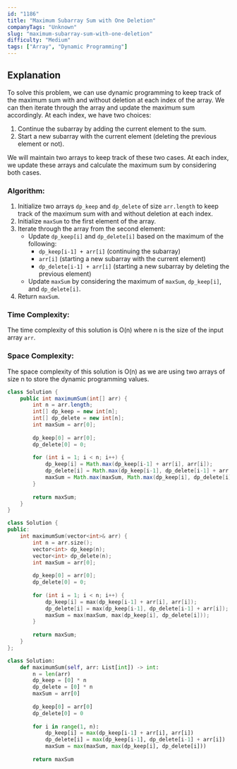 ```yaml
---
id: "1186"
title: "Maximum Subarray Sum with One Deletion"
companyTags: "Unknown"
slug: "maximum-subarray-sum-with-one-deletion"
difficulty: "Medium"
tags: ["Array", "Dynamic Programming"]
---
```


## Explanation
To solve this problem, we can use dynamic programming to keep track of the maximum sum with and without deletion at each index of the array. We can then iterate through the array and update the maximum sum accordingly. At each index, we have two choices:
1. Continue the subarray by adding the current element to the sum.
2. Start a new subarray with the current element (deleting the previous element or not).

We will maintain two arrays to keep track of these two cases. At each index, we update these arrays and calculate the maximum sum by considering both cases.

### Algorithm:
1. Initialize two arrays `dp_keep` and `dp_delete` of size `arr.length` to keep track of the maximum sum with and without deletion at each index.
2. Initialize `maxSum` to the first element of the array.
3. Iterate through the array from the second element:
   - Update `dp_keep[i]` and `dp_delete[i]` based on the maximum of the following:
     - `dp_keep[i-1] + arr[i]` (continuing the subarray)
     - `arr[i]` (starting a new subarray with the current element)
     - `dp_delete[i-1] + arr[i]` (starting a new subarray by deleting the previous element)
   - Update `maxSum` by considering the maximum of `maxSum`, `dp_keep[i]`, and `dp_delete[i]`.
4. Return `maxSum`.

### Time Complexity:
The time complexity of this solution is O(n) where n is the size of the input array `arr`.

### Space Complexity:
The space complexity of this solution is O(n) as we are using two arrays of size n to store the dynamic programming values.
```java
class Solution {
    public int maximumSum(int[] arr) {
        int n = arr.length;
        int[] dp_keep = new int[n];
        int[] dp_delete = new int[n];
        int maxSum = arr[0];
        
        dp_keep[0] = arr[0];
        dp_delete[0] = 0;
        
        for (int i = 1; i < n; i++) {
            dp_keep[i] = Math.max(dp_keep[i-1] + arr[i], arr[i]);
            dp_delete[i] = Math.max(dp_keep[i-1], dp_delete[i-1] + arr[i]);
            maxSum = Math.max(maxSum, Math.max(dp_keep[i], dp_delete[i]));
        }
        
        return maxSum;
    }
}
```

```cpp
class Solution {
public:
    int maximumSum(vector<int>& arr) {
        int n = arr.size();
        vector<int> dp_keep(n);
        vector<int> dp_delete(n);
        int maxSum = arr[0];
        
        dp_keep[0] = arr[0];
        dp_delete[0] = 0;
        
        for (int i = 1; i < n; i++) {
            dp_keep[i] = max(dp_keep[i-1] + arr[i], arr[i]);
            dp_delete[i] = max(dp_keep[i-1], dp_delete[i-1] + arr[i]);
            maxSum = max(maxSum, max(dp_keep[i], dp_delete[i]));
        }
        
        return maxSum;
    }
};
```

```python
class Solution:
    def maximumSum(self, arr: List[int]) -> int:
        n = len(arr)
        dp_keep = [0] * n
        dp_delete = [0] * n
        maxSum = arr[0]
        
        dp_keep[0] = arr[0]
        dp_delete[0] = 0
        
        for i in range(1, n):
            dp_keep[i] = max(dp_keep[i-1] + arr[i], arr[i])
            dp_delete[i] = max(dp_keep[i-1], dp_delete[i-1] + arr[i])
            maxSum = max(maxSum, max(dp_keep[i], dp_delete[i]))
        
        return maxSum
```